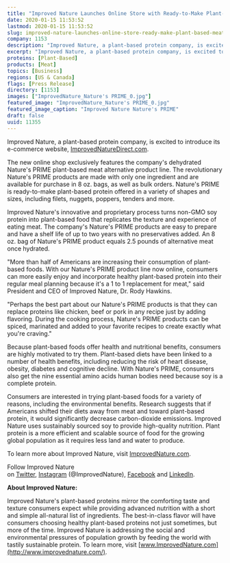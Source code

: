```yaml
---
title: "Improved Nature Launches Online Store with Ready-to-Make Plant-Based Meat Alternatives"
date: 2020-01-15 11:53:52
lastmod: 2020-01-15 11:53:52
slug: improved-nature-launches-online-store-ready-make-plant-based-meat-alternatives
company: 1153
description: "Improved Nature, a plant-based protein company, is excited to introduce its e-commerce website."
excerpt: "Improved Nature, a plant-based protein company, is excited to introduce its e-commerce website."
proteins: [Plant-Based]
products: [Meat]
topics: [Business]
regions: [US & Canada]
flags: [Press Release]
directory: [1153]
images: ["ImprovedNature_Nature's PRIME_0.jpg"]
featured_image: "ImprovedNature_Nature's PRIME_0.jpg"
featured_image_caption: "Improved Nature Nature's PRIME"
draft: false
uuid: 11355
---
```

Improved Nature, a plant-based protein company, is excited to introduce
its e-commerce
website, [ImprovedNatureDirect.com](https://improvednaturedirect.com/).

The new online shop exclusively features the company's dehydrated
Nature's PRIME plant-based meat alternative product line. The
revolutionary Nature's PRIME products are made with only one ingredient
and are available for purchase in 8 oz. bags, as well as bulk orders.
Nature's PRIME is ready-to-make plant-based protein offered in a variety
of shapes and sizes, including filets, nuggets, poppers, tenders
and more.

Improved Nature's innovative and proprietary process turns non-GMO soy
protein into plant-based food that replicates the texture and experience
of eating meat. The company's Nature's PRIME products are easy to
prepare and have a shelf life of up to two years with no preservatives
added. An 8 oz. bag of Nature's PRIME product equals 2.5 pounds of
alternative meat once hydrated.

"More than half of Americans are increasing their consumption of
plant-based foods. With our Nature's PRIME product line now online,
consumers can more easily enjoy and incorporate healthy plant-based
protein into their regular meal planning because it's a 1 to 1
replacement for meat," said President and CEO of Improved Nature, Dr.
Rody Hawkins.

"Perhaps the best part about our Nature's PRIME products is that they
can replace proteins like chicken, beef or pork in any recipe just by
adding flavoring. During the cooking process, Nature's PRIME products
can be spiced, marinated and added to your favorite recipes to create
exactly what you're craving."

Because plant-based foods offer health and nutritional benefits,
consumers are highly motivated to try them. Plant-based diets have been
linked to a number of health benefits, including reducing the risk of
heart disease, obesity, diabetes and cognitive decline. With Nature's
PRIME, consumers also get the nine essential amino acids human bodies
need because soy is a complete protein.

Consumers are interested in trying plant-based foods for a variety of
reasons, including the environmental benefits. Research suggests that if
Americans shifted their diets away from meat and toward plant-based
protein, it would significantly decrease carbon-dioxide emissions.
Improved Nature uses sustainably sourced soy to provide high-quality
nutrition. Plant protein is a more efficient and scalable source of food
for the growing global population as it requires less land and water
to produce.

To learn more about Improved Nature,
visit [ImprovedNature.com](https://improvednature.com/).

Follow Improved Nature
on [Twitter](https://twitter.com/ImprovedNature), [Instagram](https://www.instagram.com/improvednature/) (@ImprovedNature), [Facebook](https://www.facebook.com/ImprovedNature/) and [LinkedIn](https://www.linkedin.com/company/improved-nature/).

**About Improved Nature:**

Improved Nature's plant-based proteins mirror the comforting taste and
texture consumers expect while providing advanced nutrition with a short
and simple all-natural list of ingredients. The best-in-class flavor
will have consumers choosing healthy plant-based proteins not just
sometimes, but more of the time. Improved Nature is addressing the
social and environmental pressures of population growth by feeding the
world with tastily sustainable protein. To learn more,
visit [www.ImprovedNature.com](http://www.improvednature.com/).
